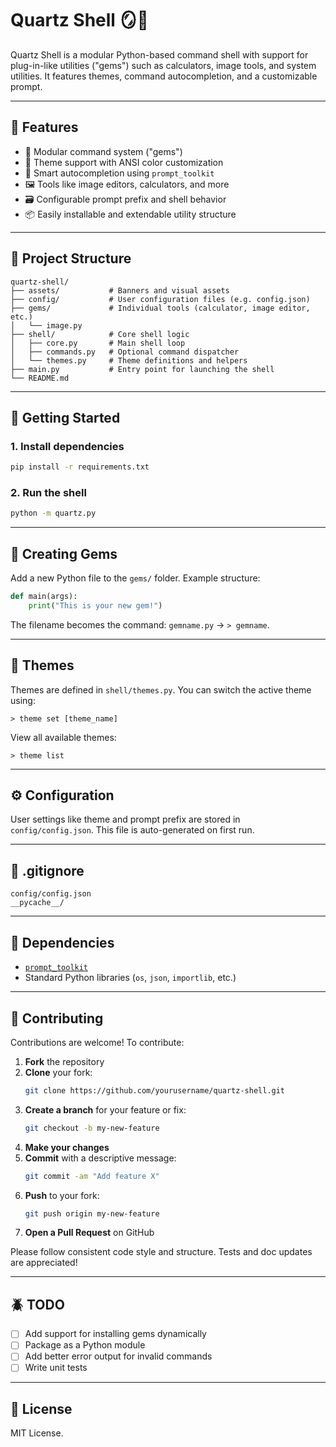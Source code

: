 # Quartz Shell 🪞🧠

Quartz Shell is a modular Python-based command shell with support for plug-in-like utilities ("gems") such as calculators, image tools, and system utilities. It features themes, command autocompletion, and a customizable prompt.

---

## 🔧 Features

- 🧱 Modular command system ("gems")
- 🎨 Theme support with ANSI color customization
- 🧠 Smart autocompletion using `prompt_toolkit`
- 🖼️ Tools like image editors, calculators, and more
- 🗃️ Configurable prompt prefix and shell behavior
- 📦 Easily installable and extendable utility structure

---

## 📁 Project Structure

```
quartz-shell/
├── assets/           # Banners and visual assets
├── config/           # User configuration files (e.g. config.json)
├── gems/             # Individual tools (calculator, image editor, etc.)
│   └── image.py
├── shell/            # Core shell logic
│   ├── core.py       # Main shell loop
│   ├── commands.py   # Optional command dispatcher
│   └── themes.py     # Theme definitions and helpers
├── main.py           # Entry point for launching the shell
└── README.md
```

---

## 🚀 Getting Started

### 1. Install dependencies

```bash
pip install -r requirements.txt
```

### 2. Run the shell

```bash
python -m quartz.py
```

---

## 💎 Creating Gems

Add a new Python file to the `gems/` folder. Example structure:

```python
def main(args):
    print("This is your new gem!")
```

The filename becomes the command: `gemname.py` → `> gemname`.

---

## 🎨 Themes

Themes are defined in `shell/themes.py`. You can switch the active theme using:

```
> theme set [theme_name]
```

View all available themes:

```
> theme list
```

---

## ⚙️ Configuration

User settings like theme and prompt prefix are stored in `config/config.json`. This file is auto-generated on first run.

---

## 📄 .gitignore

```
config/config.json
__pycache__/
```

---

## 🧠 Dependencies

- [`prompt_toolkit`](https://github.com/prompt-toolkit/python-prompt-toolkit)
- Standard Python libraries (`os`, `json`, `importlib`, etc.)

---

## 🤝 Contributing

Contributions are welcome! To contribute:

1. **Fork** the repository
2. **Clone** your fork:
   ```bash
   git clone https://github.com/yourusername/quartz-shell.git
   ```
3. **Create a branch** for your feature or fix:
   ```bash
   git checkout -b my-new-feature
   ```
4. **Make your changes**
5. **Commit** with a descriptive message:
   ```bash
   git commit -am "Add feature X"
   ```
6. **Push** to your fork:
   ```bash
   git push origin my-new-feature
   ```
7. **Open a Pull Request** on GitHub

Please follow consistent code style and structure. Tests and doc updates are appreciated!

---

## 🪲 TODO

- [ ] Add support for installing gems dynamically
- [ ] Package as a Python module
- [ ] Add better error output for invalid commands
- [ ] Write unit tests

---

## 📜 License

MIT License.
